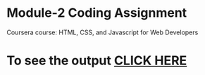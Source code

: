 # Module-2 Coding Assignment

Coursera course: HTML, CSS, and Javascript for Web Developers

# To see the output [CLICK HERE](https://paras-13.github.io/WebDev/Coursera_HTML_CSS_JS/module2/index.html)
